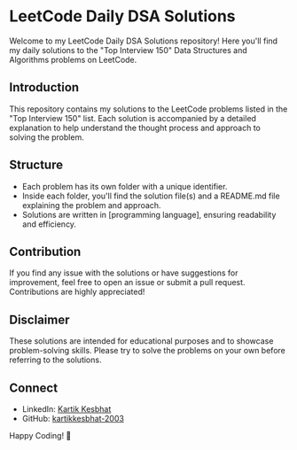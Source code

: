# LeetCode Daily DSA Solutions

Welcome to my LeetCode Daily DSA Solutions repository! Here you'll find my daily solutions to the "Top Interview 150" Data Structures and Algorithms problems on LeetCode.

## Introduction
This repository contains my solutions to the LeetCode problems listed in the "Top Interview 150" list. Each solution is accompanied by a detailed explanation to help understand the thought process and approach to solving the problem.

## Structure
- Each problem has its own folder with a unique identifier.
- Inside each folder, you'll find the solution file(s) and a README.md file explaining the problem and approach.
- Solutions are written in [programming language], ensuring readability and efficiency.

## Contribution
If you find any issue with the solutions or have suggestions for improvement, feel free to open an issue or submit a pull request. Contributions are highly appreciated!

## Disclaimer
These solutions are intended for educational purposes and to showcase problem-solving skills. Please try to solve the problems on your own before referring to the solutions.

## Connect
- LinkedIn: [Kartik Kesbhat](https://www.linkedin.com/in/kartik-kesbhat-6a7941234/)
- GitHub: [kartikkesbhat-2003](https://github.com/kartikkesbhat-2003)

Happy Coding! 🚀
